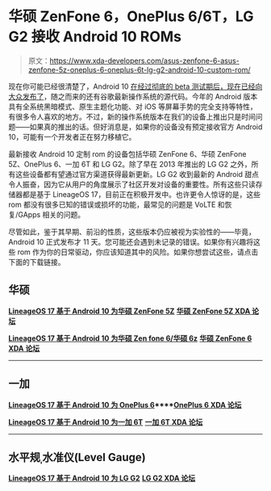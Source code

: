 # 华硕 ZenFone 6，OnePlus 6/6T，LG G2 接收 Android 10 ROMs

> 原文：<https://www.xda-developers.com/asus-zenfone-6-asus-zenfone-5z-oneplus-6-oneplus-6t-lg-g2-android-10-custom-rom/>

现在你可能已经很清楚了，Android 10 [在经过彻底的 beta 测试期后，现在已经向大众发布了](https://www.xda-developers.com/android-10-quick-wallet-access-google-pay/)，随之而来的还有谷歌最新操作系统的源代码。今年的 Android 版本具有全系统黑暗模式、原生主题化功能、对 iOS 等屏幕手势的完全支持等特性，有很多令人喜欢的地方。不过，新的操作系统版本在我们的设备上推出只是时间问题——如果真的推出的话。但好消息是，如果你的设备没有预定接收官方 Android 10，可能有一个开发者正在努力移植它。

最新接收 Android 10 定制 rom 的设备包括华硕 ZenFone 6、华硕 ZenFone 5Z、OnePlus 6、一加 6T 和 LG G2。除了早在 2013 年推出的 LG G2 之外，所有这些设备都有望通过官方渠道获得最新更新。LG G2 收到最新的 Android 甜点令人振奋，因为它从用户的角度展示了社区开发对设备的重要性。所有这些只读存储器都是基于 LineageOS 17，目前正在积极开发中。也许更令人惊讶的是，这些 rom 都没有很多已知的错误或损坏的功能，最常见的问题是 VoLTE 和恢复/GApps 相关的问题。

尽管如此，鉴于其早期、前沿的性质，这些版本仍应被视为实验性的——毕竟，Android 10 正式发布才 11 天。您可能还会遇到未记录的错误。如果你有兴趣将这些 rom 作为你的日常驱动，你应该知道其中的风险。如果你想尝试这些，请点击下面的下载链接。

## 华硕

**[LineageOS 17 基于 Android 10 为华硕 ZenFone 5Z](https://forum.xda-developers.com/zenfone-5z/development/rom-lineageos-17-0-t3967702)** **[华硕 ZenFone 5Z XDA 论坛](https://forum.xda-developers.com/zenfone-5z)**

**[LineageOS 17 基于 Android 10 为华硕 Zen fone 6/华硕 6z](https://forum.xda-developers.com/zenfone-6-2019/development/rom-lineageos-17-0-t3967344)** **[华硕 ZenFone 6 XDA 论坛](https://forum.xda-developers.com/zenfone-6-2019)**

* * *

## 一加

**[LineageOS 17 基于 Android 10 为 OnePlus 6](https://forum.xda-developers.com/oneplus-6/development/rom-lineageos-17-0-t3967251)****[OnePlus 6 XDA 论坛](https://forum.xda-developers.com/oneplus-6)**

**[LineageOS 17 基于 Android 10 为一加 6T](https://forum.xda-developers.com/oneplus-6t/development/rom-lineageos-17-0-t3967254)** **[一加 6T XDA 论坛](https://forum.xda-developers.com/oneplus-6t)**

* * *

## 水平规ˌ水准仪(Level Gauge)

**[LineageOS 17 基于 Android 10 为 LG G2](https://forum.xda-developers.com/lg-g2/orig-development/rom-lineageos-17-0-unofficial-d800-d801-t3967345)** **[LG G2 XDA 论坛](https://forum.xda-developers.com/lg-g2)**